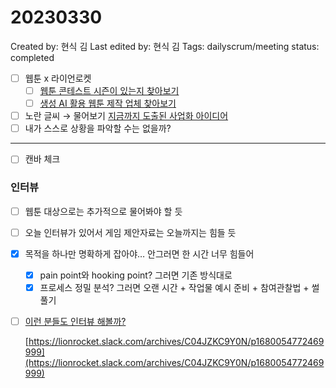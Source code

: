 # 20230330

Created by: 현식 김
Last edited by: 현식 김
Tags: dailyscrum/meeting
status: completed

- [ ]  웹툰 x 라이언로켓
    - [ ]  [웹툰 콘테스트 시즌이 있는지 찾아보기](20230324%20%E1%84%89%E1%85%B3%E1%84%90%E1%85%A9%E1%84%85%E1%85%B5%E1%84%8C%E1%85%A1%E1%86%A8%20by%20%E1%84%89%E1%85%B3%E1%86%BC%E1%84%8C%E1%85%A6%E1%84%82%E1%85%B5%E1%86%B7%2014dbfe544cd64102b541efa39a1c5a55.md)
    - [ ]  [생성 AI 활용 웹툰 제작 업체 찾아보기](20230324%20%E1%84%89%E1%85%B3%E1%84%90%E1%85%A9%E1%84%85%E1%85%B5%E1%84%8C%E1%85%A1%E1%86%A8%20by%20%E1%84%89%E1%85%B3%E1%86%BC%E1%84%8C%E1%85%A6%E1%84%82%E1%85%B5%E1%86%B7%2014dbfe544cd64102b541efa39a1c5a55.md)
- [ ]  노란 글씨 → 물어보기 [지금까지 도출된 사업화 아이디어](%E1%84%8C%E1%85%B5%E1%84%80%E1%85%B3%E1%86%B7%E1%84%81%E1%85%A1%E1%84%8C%E1%85%B5%20%E1%84%83%E1%85%A9%E1%84%8E%E1%85%AE%E1%86%AF%E1%84%83%E1%85%AC%E1%86%AB%20%E1%84%89%E1%85%A1%E1%84%8B%E1%85%A5%E1%86%B8%E1%84%92%E1%85%AA%20%E1%84%8B%E1%85%A1%E1%84%8B%E1%85%B5%E1%84%83%E1%85%B5%E1%84%8B%E1%85%A5%206be4d8cf0a384d7f9b6f50c73a5c9b0e.md)
- [ ]  내가 스스로 상황을 파악할 수는 없을까?

---

- [ ]  캔바 체크

### 인터뷰

- [ ]  웹툰 대상으로는 추가적으로 물어봐야 할 듯
- [ ]  오늘 인터뷰가 있어서 게임 제안자료는 오늘까지는 힘들 듯
- [x]  목적을 하나만 명확하게 잡아야… 안그러면 한 시간 너무 힘들어
    - [x]  pain point와 hooking point? 그러면 기존 방식대로
    - [x]  프로세스 정밀 분석? 그러면 오랜 시간 + 작업물 예시 준비 + 참여관찰법 + 썰 풀기
- [ ]  [이런 분들도 인터뷰 해볼까?](https://lionrocket.slack.com/archives/C04JZKC9Y0N/p1680054772469999)
    
    [https://lionrocket.slack.com/archives/C04JZKC9Y0N/p1680054772469999](https://lionrocket.slack.com/archives/C04JZKC9Y0N/p1680054772469999)